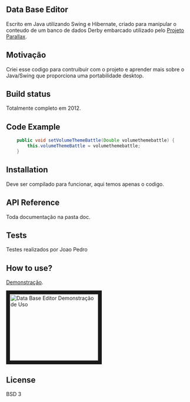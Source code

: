 ## Data Base Editor
Escrito em Java utilizando Swing e Hibernate, criado para manipular o conteudo de um banco de dados Derby embarcado utilizado pelo [Projeto Parallax](https://sourceforge.net/projects/parallaxu/files/). 

## Motivação
Criei esse codigo para contruibuir com o projeto e aprender mais sobre o Java/Swing que proporciona uma portabilidade desktop.

## Build status
Totalmente completo em 2012.

## Code Example
```java
    public void setVolumeThemeBattle(Double volumethemebattle) {
        this.volumeThemeBattle = volumethemebattle;
    }
```    
## Installation
Deve ser compilado para funcionar, aqui temos apenas o codigo.

## API Reference

Toda documentação na pasta doc.

## Tests
Testes realizados por Joao Pedro

## How to use?
[Demonstração](https://www.youtube.com/watch?v=Btg0Pez6BSs).

<a href="http://www.youtube.com/watch?feature=player_embedded&v=https://www.youtube.com/watch?v=Btg0Pez6BSs
" target="_blank"><img src="http://img.youtube.com/vi/https://www.youtube.com/watch?v=Btg0Pez6BSs/0.jpg" 
alt="Data Base Editor Demonstração de Uso" width="240" height="180" border="10" /></a>

## License
BSD 3
